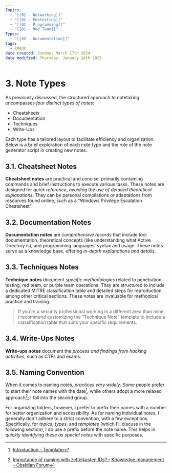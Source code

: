 ```yaml
---
Topics:
  - "[[01 - Networking]]"
  - "[[01 - Pentesting]]"
  - "[[01 - Programming]]"
  - "[[01 - Red Team]]"
Types:
  - "[[02 - Documentation]]"
tags:
  - KM4OP
date created: Sunday, March 17th 2024
date modified: Thursday, January 16th 2025
---
```


# 3. Note Types

As previously discussed, the structured approach to notetaking encompasses *four distinct types of notes*:

- Cheatsheets
- Documentation
- Techniques
- Write-Ups

Each type has a tailored layout to facilitate efficiency and organization. Below is a brief exploration of each note type and the role of the note generator script in creating new notes.

## 3.1. Cheatsheet Notes

**Cheatsheet notes** are practical and concise, primarily containing commands and brief instructions to execute various tasks. These notes are designed for *quick reference*, *avoiding the use of detailed theoretical explanations*. They can be personal compilations or adaptations from resources found online, such as a "Windows Privilege Escalation Cheatsheet".

## 3.2. Documentation Notes

**Documentation notes** are *comprehensive records* that include tool documentation, theoretical concepts (like understanding what Active Directory is), and programming languages' syntax and usage. These notes serve as a knowledge base, offering *in-depth explanations and details*.

## 3.3. Techniques Notes

**Technique notes** document *specific methodologies* related to penetration testing, red team, or purple team operations. They are structured to include a dedicated MITRE classification table and detailed steps for reproduction, among other critical sections. These notes are invaluable for methodical practice and training.

> If you're a security professional working in a different area than mine, I recommend customizing the "Technique Note" template to include a classification table that suits your specific requirements.

## 3.4. Write-Ups Notes

**Write-ups notes** document the *process and findings from hacking activities*, such as CTFs and exams.

## 3.5. Naming Convention

When it comes to naming notes, *practices vary widely*. Some people prefer to start their note names with the date[^1], while others adopt a more relaxed approach[^2]; I fall into the second group.

For organizing folders, however, I prefer to prefix their names with a number for better organization and accessibility. As for naming individual notes, I generally don't adhere to a strict convention, with a few exceptions. Specifically, for *topics*, *types*, and *templates* (which I'll discuss in the following section), I do use a prefix before the note name. This helps in *quickly identifying these as special notes* with specific purposes.

[^1]: [Introduction - Templater](https://silentvoid13.github.io/Templater/introduction.html)
[^2]: [Importance of naming with zettelkasten IDs? - Knowledge management - Obsidian Forum](https://forum.obsidian.md/t/importance-of-naming-with-zettelkasten-ids/16140)
